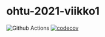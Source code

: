 # ohtu-2021-viikko1

![Github Actions](https://github.com/Siihi/ohtu-2021-viikko1/workflows/CI/badge.svg)
[![codecov](https://codecov.io/gh/Siihi/ohtu-2021-viikko1/branch/main/graph/badge.svg?token=OCXJJTQ6OW)](https://codecov.io/gh/Siihi/ohtu-2021-viikko1)
